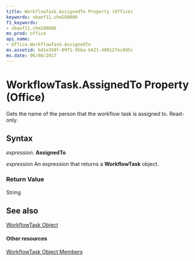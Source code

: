 ```yaml
---
title: WorkflowTask.AssignedTo Property (Office)
keywords: vbaof11.chm280006
f1_keywords:
- vbaof11.chm280006
ms.prod: office
api_name:
- Office.WorkflowTask.AssignedTo
ms.assetid: bd1e368f-09f1-95ba-b421-40912fbc085c
ms.date: 06/08/2017
---
```



# WorkflowTask.AssignedTo Property (Office)

Gets the name of the person that the workflow task is assigned to. Read-only.


## Syntax

 _expression_. **AssignedTo**

 _expression_ An expression that returns a **WorkflowTask** object.


### Return Value

String


## See also


[WorkflowTask Object](workflowtask-object-office.md)
#### Other resources


[WorkflowTask Object Members](workflowtask-members-office.md)

